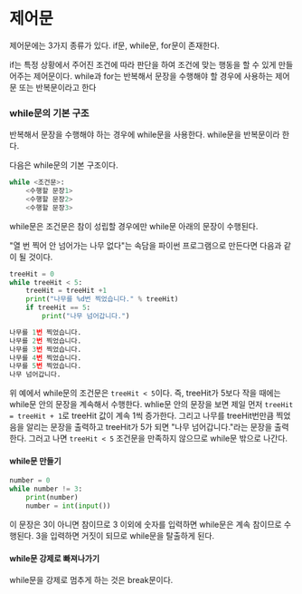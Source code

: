 # 제어문

제어문에는 3가지 종류가 있다. if문, while문, for문이 존재한다.

if는 특정 상황에서 주어진 조건에 따라 판단을 하여 조건에 맞는 행동을 할 수 있게 만들어주는 제어문이다. while과 for는 반복해서 문장을 수행해야 할 경우에 사용하는 제어문 또는 반복문이라고 한다



### while문의 기본 구조

반복해서 문장을 수행해야 하는 경우에 while문을 사용한다. while문을 반복문이라 한다.

다음은 while문의 기본 구조이다.

```python
while <조건문>:
    <수행할 문장1>
    <수행할 문장2>
    <수행할 문장3>
```

while문은 조건문은 참이 성립할 경우에만 while문 아래의 문장이 수행된다.

"열 번 찍어 안 넘어가는 나무 없다"는 속담을 파이썬 프로그램으로 만든다면 다음과 같이 될 것이다.

```python
treeHit = 0
while treeHit < 5:
	treeHit = treeHit +1
    print("나무를 %d번 찍었습니다." % treeHit)
    if treeHit == 5:
        print("나무 넘어갑니다.")

나무를 1번 찍었습니다.
나무를 2번 찍었습니다.
나무를 3번 찍었습니다.
나무를 4번 찍었습니다.
나무를 5번 찍었습니다.
나무 넘어갑니다.
```

위 예에서 while문의 조건문은 `treeHit < 5`이다. 즉, treeHit가 5보다 작을 때에는 while문 안의 문장을 계속해서 수행한다. whlie문 안의 문장을 보면 제일 먼저 `treeHit = treeHit + 1`로 treeHit 값이 계속 1씩 증가한다. 그리고 나무를 treeHit번만큼 찍었음을 알리는 문장을 출력하고 treeHit가 5가 되면 "나무 넘어갑니다."라는 문장을 출력한다. 그러고 나면 `treeHit < 5` 조건문을 만족하지 않으므로 while문 밖으로 나간다.



#### while문 만들기

```python
number = 0
while number != 3:
	print(number)
	number = int(input())
```

이 문장은 3이 아니면 참이므로 3 이외에 숫자를 입력하면 while문은 계속 참이므로 수행된다. 3을 입력하면 거짓이 되므로 while문을 탈출하게 된다.



#### while문 강제로 빠져나가기

while문을 강제로 멈추게 하는 것은 break문이다.